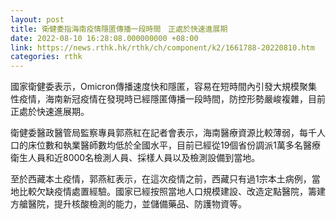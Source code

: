 ```yaml
---
layout: post
title: 衛健委指海南疫情隱匿傳播一段時間　正處於快速進展期
date: 2022-08-10 16:28:08.000000000 +08:00
link: https://news.rthk.hk/rthk/ch/component/k2/1661788-20220810.htm
categories: rthk
---
```


國家衛健委表示，Omicron傳播速度快和隱匿，容易在短時間內引發大規模聚集性疫情，海南新冠疫情在發現時已經隱匿傳播一段時間，防控形勢嚴峻複雜，目前正處於快速進展期。

衛健委醫政醫管局監察專員郭燕紅在記者會表示，海南醫療資源比較薄弱，每千人口的床位數和執業醫師數均低於全國水平，目前已經從19個省份調派1萬多名醫療衛生人員和近8000名檢測人員、採樣人員以及檢測設備到當地。

至於西藏本土疫情，郭燕紅表示，在這次疫情之前，西藏只有過1宗本土病例，當地比較欠缺疫情處置經驗。國家已經按照當地人口規模建設、改造定點醫院，籌建方艙醫院，提升核酸檢測的能力，並儲備藥品、防護物資等。
